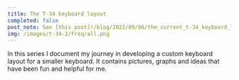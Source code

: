 ```yaml
---
title: The T-34 keyboard layout
completed: false
post_note: See [this post](/blog/2022/09/06/the_current_t-34_keyboard_layout/) for a full reference of how the layout looks now.
img: /images/t-34-2/freq/all.png
---
```


In this series I document my journey in developing a custom keyboard layout for a smaller keyboard. It contains pictures, graphs and ideas that have been fun and helpful for me.


